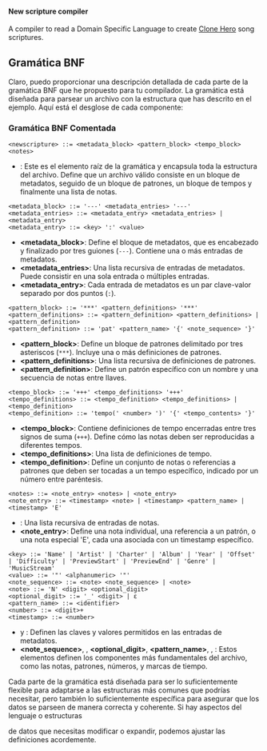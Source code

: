 #### New scripture compiler

A compiler to read a Domain Specific Language to create [Clone Hero](https://clonehero.net/) song scriptures.


## Gramática BNF
Claro, puedo proporcionar una descripción detallada de cada parte de la gramática BNF que he propuesto para tu compilador. La gramática está diseñada para parsear un archivo con la estructura que has descrito en el ejemplo. Aquí está el desglose de cada componente:

### Gramática BNF Comentada

```bnf
<newscripture> ::= <metadata_block> <pattern_block> <tempo_block> <notes>
```
- **<newscripture>**: Este es el elemento raíz de la gramática y encapsula toda la estructura del archivo. Define que un archivo válido consiste en un bloque de metadatos, seguido de un bloque de patrones, un bloque de tempos y finalmente una lista de notas.

```bnf
<metadata_block> ::= '---' <metadata_entries> '---'
<metadata_entries> ::= <metadata_entry> <metadata_entries> | <metadata_entry>
<metadata_entry> ::= <key> ':' <value>
```
- **<metadata_block>**: Define el bloque de metadatos, que es encabezado y finalizado por tres guiones (`---`). Contiene una o más entradas de metadatos.
- **<metadata_entries>**: Una lista recursiva de entradas de metadatos. Puede consistir en una sola entrada o múltiples entradas.
- **<metadata_entry>**: Cada entrada de metadatos es un par clave-valor separado por dos puntos (`:`).

```bnf
<pattern_block> ::= '***' <pattern_definitions> '***'
<pattern_definitions> ::= <pattern_definition> <pattern_definitions> | <pattern_definition>
<pattern_definition> ::= 'pat' <pattern_name> '{' <note_sequence> '}'
```
- **<pattern_block>**: Define un bloque de patrones delimitado por tres asteriscos (`***`). Incluye una o más definiciones de patrones.
- **<pattern_definitions>**: Una lista recursiva de definiciones de patrones.
- **<pattern_definition>**: Define un patrón específico con un nombre y una secuencia de notas entre llaves.

```bnf
<tempo_block> ::= '+++' <tempo_definitions> '+++'
<tempo_definitions> ::= <tempo_definition> <tempo_definitions> | <tempo_definition>
<tempo_definition> ::= 'tempo(' <number> ')' '{' <tempo_contents> '}'
```
- **<tempo_block>**: Contiene definiciones de tempo encerradas entre tres signos de suma (`+++`). Define cómo las notas deben ser reproducidas a diferentes tempos.
- **<tempo_definitions>**: Una lista de definiciones de tempo.
- **<tempo_definition>**: Define un conjunto de notas o referencias a patrones que deben ser tocadas a un tempo específico, indicado por un número entre paréntesis.

```bnf
<notes> ::= <note_entry> <notes> | <note_entry>
<note_entry> ::= <timestamp> <note> | <timestamp> <pattern_name> | <timestamp> 'E'
```
- **<notes>**: Una lista recursiva de entradas de notas.
- **<note_entry>**: Define una nota individual, una referencia a un patrón, o una nota especial 'E', cada una asociada con un timestamp específico.

```bnf
<key> ::= 'Name' | 'Artist' | 'Charter' | 'Album' | 'Year' | 'Offset' | 'Difficulty' | 'PreviewStart' | 'PreviewEnd' | 'Genre' | 'MusicStream'
<value> ::= '"' <alphanumeric> '"'
<note_sequence> ::= <note> <note_sequence> | <note>
<note> ::= 'N' <digit> <optional_digit>
<optional_digit> ::= '_' <digit> | ε
<pattern_name> ::= <identifier>
<number> ::= <digit>+
<timestamp> ::= <number>
```
- **<key>** y **<value>**: Definen las claves y valores permitidos en las entradas de metadatos.
- **<note_sequence>**, **<note>**, **<optional_digit>**, **<pattern_name>**, **<number>**, **<timestamp>**: Estos elementos definen los componentes más fundamentales del archivo, como las notas, patrones, números, y marcas de tiempo.

Cada parte de la gramática está diseñada para ser lo suficientemente flexible para adaptarse a las estructuras más comunes que podrías necesitar, pero también lo suficientemente específica para asegurar que los datos se parseen de manera correcta y coherente. Si hay aspectos del lenguaje o estructuras

 de datos que necesitas modificar o expandir, podemos ajustar las definiciones acordemente.